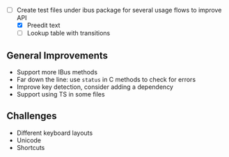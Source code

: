 - [ ] Create test files under ibus package for several usage flows to improve API
    - [x] Preedit text
    - [ ] Lookup table with transitions

## General Improvements

- Support more IBus methods
- Far down the line: use `status` in C methods to check for errors
- Improve key detection, consider adding a dependency
- Support using TS in some files

## Challenges

- Different keyboard layouts
- Unicode
- Shortcuts
